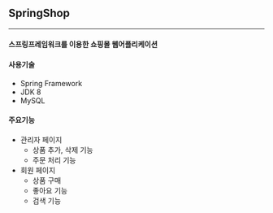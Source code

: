 ## SpringShop
----------
#### 스프링프레임워크를 이용한 쇼핑몰 웹어플리케이션
#### 사용기술
- Spring Framework
- JDK 8
- MySQL

#### 주요기능
- 관리자 페이지
  - 상품 추가, 삭제 기능
  - 주문 처리 기능
- 회원 페이지
  - 상품 구매 
  - 좋아요 기능
  - 검색 기능
